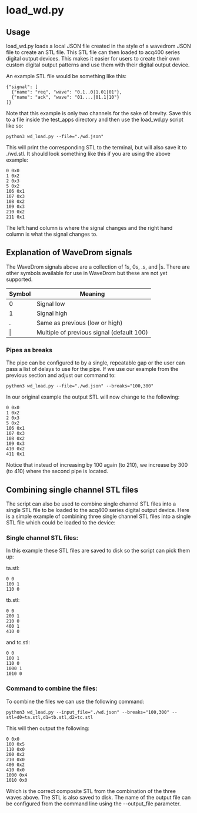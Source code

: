 # load_wd.py

## Usage

load_wd.py loads a local JSON file created in the style of a wavedrom JSON file to create an STL file. This STL file can then loaded to acq400 series digital output devices. This makes it easier for users to create their own custom digital output patterns and use them with their digital output device.

An example STL file would be something like this:

    {"signal": [
      {"name": "req", "wave": "0.1..0|1.01|01"},
      {"name": "ack", "wave": "01....|01.1|10"}
    ]}

Note that this example is only two channels for the sake of brevity. Save this to a file inside the test_apps directory and then use the load_wd.py script like so:

    python3 wd_load.py --file="./wd.json"

This will print the corresponding STL to the terminal, but will also save it to ./wd.stl. It should look something like this if you are using the above example:

    0 0x0
    1 0x2
    2 0x3
    5 0x2
    106 0x1
    107 0x3
    108 0x2
    109 0x3
    210 0x2
    211 0x1

The left hand column is where the signal changes and the right hand column is what the signal changes to.

## Explanation of WaveDrom signals

The WaveDrom signals above are a collection of 1s, 0s, .s, and |s. There are other symbols available for use in WaveDrom but these are not yet supported.

| Symbol  | Meaning  |
| ------------ | ------------ |
| 0  |  Signal low |
|  1 |  Signal high |
|  . |  Same as previous (low or high) |
|  &#124; |  Multiple of previous signal (default 100) |

### Pipes as breaks

The pipe can be configured to by a single, repeatable gap or the user can pass a list of delays to use for the pipe. If we use our example from the previous section and adjust our command to:

    python3 wd_load.py --file="./wd.json" --breaks="100,300"

In our original example the output STL will now change to the following:

    0 0x0
    1 0x2
    2 0x3
    5 0x2
    106 0x1
    107 0x3
    108 0x2
    109 0x3
    410 0x2
    411 0x1

Notice that instead of increasing by 100 again (to 210), we increase by 300 (to 410) where the second pipe is located.

## Combining single channel STL files

The script can also be used to combine single channel STL files into a single STL file to be loaded to the acq400 series digital output device. Here is a simple example of combining three single channel STL files into a single STL file which could be loaded to the device:

### Single channel STL files:

In this example these STL files are saved to disk so the script can pick them up:

ta.stl:

    0 0
    100 1
    110 0

tb.stl:

    0 0
    200 1
    210 0
    400 1
    410 0

and tc.stl:

    0 0
    100 1
    110 0
    1000 1
    1010 0


### Command to combine the files:

To combine the files we can use the following command:

    python3 wd_load.py --input_file="./wd.json" --breaks="100,300" --stl=d0=ta.stl,d1=tb.stl,d2=tc.stl

This will then output the following:

    0 0x0
    100 0x5
    110 0x0
    200 0x2
    210 0x0
    400 0x2
    410 0x0
    1000 0x4
    1010 0x0

Which is the correct composite STL from the combination of the three waves above. The STL is also saved to disk. The name of the output file can be configured from the command line using the --output_file parameter.